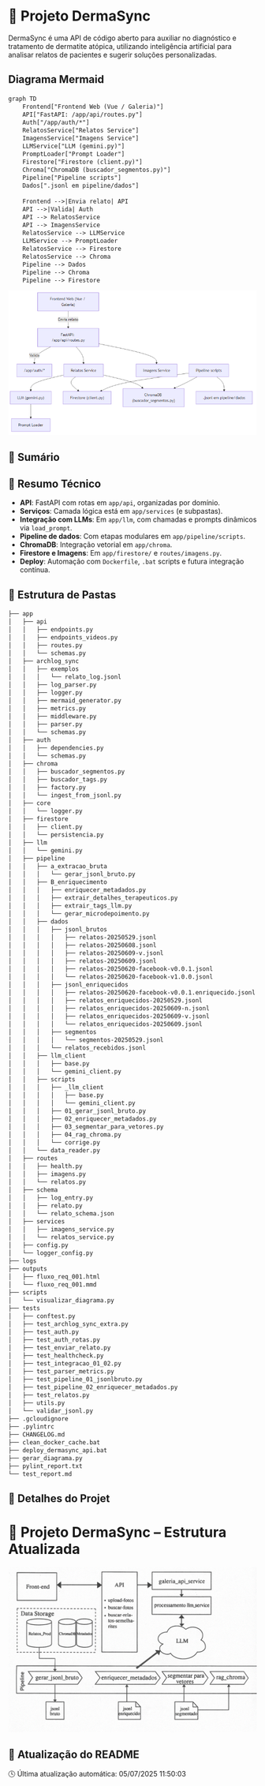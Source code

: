 # 🌱 Projeto DermaSync


DermaSync é uma API de código aberto para auxiliar no diagnóstico e tratamento de dermatite atópica, utilizando inteligência artificial para analisar relatos de pacientes e sugerir soluções personalizadas.

## Diagrama Mermaid
```mermaid
graph TD
    Frontend["Frontend Web (Vue / Galeria)"]
    API["FastAPI: /app/api/routes.py"]
    Auth["/app/auth/*"]
    RelatosService["Relatos Service"]
    ImagensService["Imagens Service"]
    LLMService["LLM (gemini.py)"]
    PromptLoader["Prompt Loader"]
    Firestore["Firestore (client.py)"]
    Chroma["ChromaDB (buscador_segmentos.py)"]
    Pipeline["Pipeline scripts"]
    Dados[".jsonl em pipeline/dados"]

    Frontend -->|Envia relato| API
    API -->|Valida| Auth
    API --> RelatosService
    API --> ImagensService
    RelatosService --> LLMService
    LLMService --> PromptLoader
    RelatosService --> Firestore
    RelatosService --> Chroma
    Pipeline --> Dados
    Pipeline --> Chroma
    Pipeline --> Firestore

```
![Arquitetura DermaSync](docs/diagram.png)

## 📖 Sumário


## 🔧 Resumo Técnico

- **API**: FastAPI com rotas em `app/api`, organizadas por domínio.
- **Serviços**: Camada lógica está em `app/services` (e subpastas).
- **Integração com LLMs**: Em `app/llm`, com chamadas e prompts dinâmicos via `load_prompt`.
- **Pipeline de dados**: Com etapas modulares em `app/pipeline/scripts`.
- **ChromaDB**: Integração vetorial em `app/chroma`.
- **Firestore e Imagens**: Em `app/firestore/` e `routes/imagens.py`.
- **Deploy**: Automação com `Dockerfile`, `.bat` scripts e futura integração contínua.


## 📁 Estrutura de Pastas
```text
├── app
│   ├── api
│   │   ├── endpoints.py
│   │   ├── endpoints_videos.py
│   │   ├── routes.py
│   │   └── schemas.py
│   ├── archlog_sync
│   │   ├── exemplos
│   │   │   └── relato_log.jsonl
│   │   ├── log_parser.py
│   │   ├── logger.py
│   │   ├── mermaid_generator.py
│   │   ├── metrics.py
│   │   ├── middleware.py
│   │   ├── parser.py
│   │   └── schemas.py
│   ├── auth
│   │   ├── dependencies.py
│   │   └── schemas.py
│   ├── chroma
│   │   ├── buscador_segmentos.py
│   │   ├── buscador_tags.py
│   │   ├── factory.py
│   │   └── ingest_from_jsonl.py
│   ├── core
│   │   └── logger.py
│   ├── firestore
│   │   ├── client.py
│   │   └── persistencia.py
│   ├── llm
│   │   └── gemini.py
│   ├── pipeline
│   │   ├── a_extracao_bruta
│   │   │   └── gerar_jsonl_bruto.py
│   │   ├── B_enriquecimento
│   │   │   ├── enriquecer_metadados.py
│   │   │   ├── extrair_detalhes_terapeuticos.py
│   │   │   ├── extrair_tags_llm.py
│   │   │   └── gerar_microdepoimento.py
│   │   ├── dados
│   │   │   ├── jsonl_brutos
│   │   │   │   ├── relatos-20250529.jsonl
│   │   │   │   ├── relatos-20250608.jsonl
│   │   │   │   ├── relatos-20250609-v.jsonl
│   │   │   │   ├── relatos-20250609.jsonl
│   │   │   │   ├── relatos-20250620-facebook-v0.0.1.jsonl
│   │   │   │   └── relatos-20250620-facebook-v1.0.0.jsonl
│   │   │   ├── jsonl_enriquecidos
│   │   │   │   ├── relatos-20250620-facebook-v0.0.1.enriquecido.jsonl
│   │   │   │   ├── relatos_enriquecidos-20250529.jsonl
│   │   │   │   ├── relatos_enriquecidos-20250609-n.jsonl
│   │   │   │   ├── relatos_enriquecidos-20250609-v.jsonl
│   │   │   │   └── relatos_enriquecidos-20250609.jsonl
│   │   │   ├── segmentos
│   │   │   │   └── segmentos-20250529.jsonl
│   │   │   └── relatos_recebidos.jsonl
│   │   ├── llm_client
│   │   │   ├── base.py
│   │   │   └── gemini_client.py
│   │   ├── scripts
│   │   │   ├── _llm_client
│   │   │   │   ├── base.py
│   │   │   │   └── gemini_client.py
│   │   │   ├── 01_gerar_jsonl_bruto.py
│   │   │   ├── 02_enriquecer_metadados.py
│   │   │   ├── 03_segmentar_para_vetores.py
│   │   │   ├── 04_rag_chroma.py
│   │   │   └── corrige.py
│   │   └── data_reader.py
│   ├── routes
│   │   ├── health.py
│   │   ├── imagens.py
│   │   └── relatos.py
│   ├── schema
│   │   ├── log_entry.py
│   │   ├── relato.py
│   │   └── relato_schema.json
│   ├── services
│   │   ├── imagens_service.py
│   │   └── relatos_service.py
│   ├── config.py
│   └── logger_config.py
├── logs
├── outputs
│   ├── fluxo_req_001.html
│   └── fluxo_req_001.mmd
├── scripts
│   └── visualizar_diagrama.py
├── tests
│   ├── conftest.py
│   ├── test_archlog_sync_extra.py
│   ├── test_auth.py
│   ├── test_auth_rotas.py
│   ├── test_enviar_relato.py
│   ├── test_healthcheck.py
│   ├── test_integracao_01_02.py
│   ├── test_parser_metrics.py
│   ├── test_pipeline_01_jsonlbruto.py
│   ├── test_pipeline_02_enriquecer_metadados.py
│   ├── test_relatos.py
│   ├── utils.py
│   └── validar_jsonl.py
├── .gcloudignore
├── .pylintrc
├── CHANGELOG.md
├── clean_docker_cache.bat
├── deploy_dermasync_api.bat
├── gerar_diagrama.py
├── pylint_report.txt
└── test_report.md
```

## 📜 Detalhes do Projet
# 🌱 Projeto DermaSync – Estrutura Atualizada
![Arquitetura DermaSync](docs/arquitetura-dermasync.png)

## 📝 Atualização do README
🕓 Última atualização automática: 05/07/2025 11:50:03
